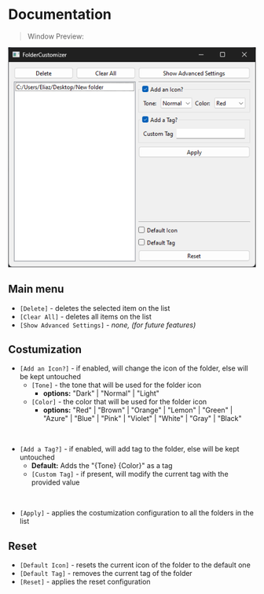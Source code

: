 # Documentation
> Window Preview:

![](2023-05-20-21-10-44.png)
## Main menu 

- `[Delete]` - deletes the selected item on the list
- `[Clear All]` - deletes all items on the list
- `[Show Advanced Settings]` - *none, (for future features)*

## Costumization

- `[Add an Icon?]` - if enabled, will change the icon of the folder, else will be kept untouched
    - `[Tone]` - the tone that will be used for the folder icon
        - **options:** "Dark" | "Normal" | "Light"
    - `[Color]` - the color that will be used for the folder icon
        - **options:** "Red" | "Brown" | "Orange" | "Lemon" | "Green" | "Azure" | "Blue" | "Pink" | "Violet" | "White" | "Gray" | "Black"

<br>

- `[Add a Tag?]` - if enabled, will add tag to the folder, else will be kept untouched
    - **Default:** Adds the "{Tone} {Color}" as a tag
    - `[Custom Tag]` - if present, will modify the current tag with the provided value

<br>

- `[Apply]` - applies the costumization configuration to all the folders in the list

## Reset

- `[Default Icon]` - resets the current icon of the folder to the default one
- `[Default Tag]` - removes the current tag of the folder
- `[Reset]` - applies the reset configuration